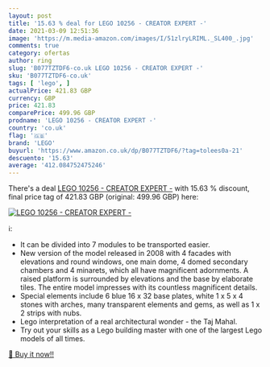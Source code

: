 ```yaml
---
layout: post
title: '15.63 % deal for LEGO 10256 - CREATOR EXPERT -'
date: 2021-03-09 12:51:36
image: 'https://m.media-amazon.com/images/I/51zlryLRIML._SL400_.jpg'
comments: true
category: ofertas
author: ring
slug: 'B077TZTDF6-co.uk LEGO 10256 - CREATOR EXPERT -'
sku: 'B077TZTDF6-co.uk'
tags: [ 'lego', ]
actualPrice: 421.83 GBP
currency: GBP
price: 421.83
comparePrice: 499.96 GBP
prodname: 'LEGO 10256 - CREATOR EXPERT -'
country: 'co.uk'
flag: '🇬🇧'
brand: 'LEGO'
buyurl: 'https://www.amazon.co.uk/dp/B077TZTDF6/?tag=tolees0a-21'
descuento: '15.63'
average: '412.084752475246'
---
```


There's a deal [LEGO 10256 - CREATOR EXPERT -](https://www.amazon.co.uk/dp/B077TZTDF6/?tag=tolees0a-21)  with  15.63 % discount, final price tag of  421.83 GBP (original: 499.96 GBP) here:

[![LEGO 10256 - CREATOR EXPERT -](https://m.media-amazon.com/images/I/51zlryLRIML._SL400_.jpg)](https://www.amazon.co.uk/dp/B077TZTDF6/?tag=tolees0a-21)

ℹ️:

- It can be divided into 7 modules to be transported easier.
- New version of the model released in 2008 with 4 facades with elevations and round windows, one main dome, 4 domed secondary chambers and 4 minarets, which all have magnificent adornments. A raised platform is surrounded by elevations and the base by elaborate tiles. The entire model impresses with its countless magnificent details.
- Special elements include 6 blue 16 x 32 base plates, white 1 x 5 x 4 stones with arches, many transparent elements and gems, as well as 1 x 2 strips with nubs.
- Lego interpretation of a real architectural wonder - the Taj Mahal.
- Try out your skills as a Lego building master with one of the largest Lego models of all times.

[🛒 Buy it now!!](https://www.amazon.co.uk/dp/B077TZTDF6/?tag=tolees0a-21)
